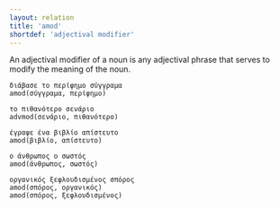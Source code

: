```yaml
---
layout: relation
title: 'amod'
shortdef: 'adjectival modifier'
---
```


An adjectival modifier of a noun is any adjectival phrase that serves
to modify the meaning of the noun.

~~~ sdparse
διάβασε το περίφημο σύγγραμα
amod(σύγγραμα, περίφημο)
~~~

~~~ sdparse
το πιθανότερο σενάριο
advmod(σενάριο, πιθανότερο)
~~~

~~~ sdparse
έγραψε ένα βιβλίο απίστευτο
amod(βιβλίο, απίστευτο)
~~~

~~~ sdparse
ο άνθρωπος ο σωστός
amod(άνθρωπος, σωστός)
~~~

~~~ sdparse
οργανικός ξεφλουδισμένος σπόρος
amod(σπόρος, οργανικός)
amod(σπόρος, ξεφλουδισμένος)
~~~


<!--
TODO 
~~~ sdparse
Ο αμερικανός πρόεδρος
amod(πρόεδρος, αμερικανός)
~~~

~~~ sdparse
mention
η φιλοσοφική θα κλείσει
το πολιτειακό θα λυθεί
έβαλε δευτέρα
το νεαρόν της ηλικίας (Mackridge)
~~~


~~~ sdparse
Sam took out  a 3 million dollar loan
amod(loan, dollar)
~~~

~~~ sdparse
Sam took out  a $ 3 million loan
amod(loan, $)
~~~
-->
<!-- Interlanguage links updated Út zář 29 20:43:08 CEST 2020 -->
